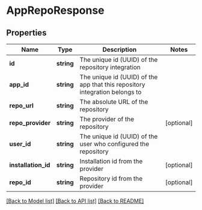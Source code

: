 # AppRepoResponse

## Properties
Name | Type | Description | Notes
------------ | ------------- | ------------- | -------------
**id** | **string** | The unique id (UUID) of the repository integration | 
**app_id** | **string** | The unique id (UUID) of the app that this repository integration belongs to | 
**repo_url** | **string** | The absolute URL of the repository | 
**repo_provider** | **string** | The provider of the repository | [optional] 
**user_id** | **string** | The unique id (UUID) of the user who configured the repository | 
**installation_id** | **string** | Installation id from the provider | [optional] 
**repo_id** | **string** | Repository id from the provider | [optional] 

[[Back to Model list]](../README.md#documentation-for-models) [[Back to API list]](../README.md#documentation-for-api-endpoints) [[Back to README]](../README.md)

